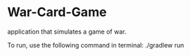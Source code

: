 # War-Card-Game

application that simulates a game of war.

To run, use the following command in terminal:
./gradlew run
